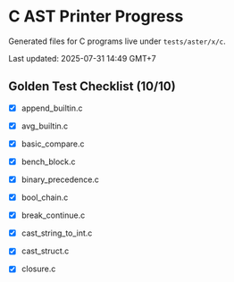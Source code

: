 # C AST Printer Progress

Generated files for C programs live under `tests/aster/x/c`.

Last updated: 2025-07-31 14:49 GMT+7

## Golden Test Checklist (10/10)
- [x] append_builtin.c
- [x] avg_builtin.c
- [x] basic_compare.c
- [x] bench_block.c
- [x] binary_precedence.c
- [x] bool_chain.c
- [x] break_continue.c
- [x] cast_string_to_int.c
- [x] cast_struct.c
- [x] closure.c

